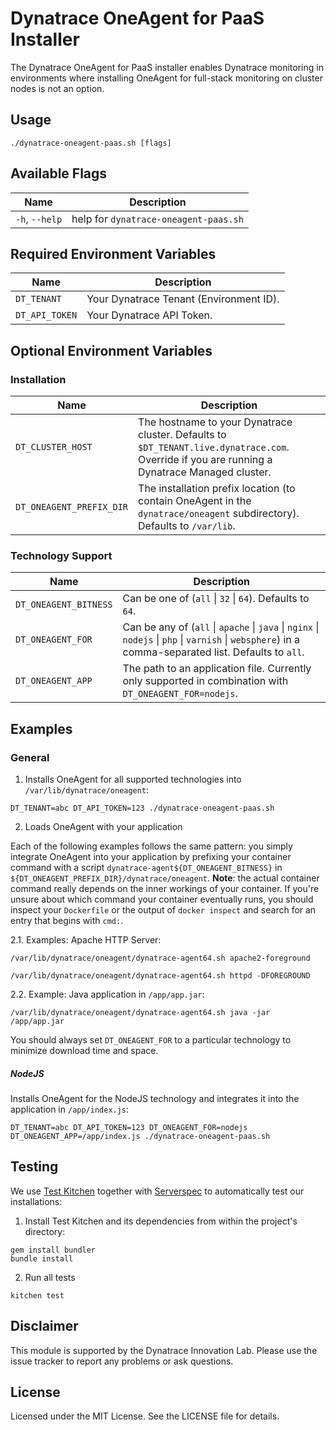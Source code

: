 # Dynatrace OneAgent for PaaS Installer

The Dynatrace OneAgent for PaaS installer enables Dynatrace monitoring in environments where installing OneAgent for full-stack monitoring on cluster nodes is not an option.

## Usage

```
./dynatrace-oneagent-paas.sh [flags]
```

## Available Flags

| Name           | Description                           |
|----------------|---------------------------------------|
| `-h`, `--help` | help for `dynatrace-oneagent-paas.sh` |

## Required Environment Variables

| Name           | Description                             |
|----------------|-----------------------------------------|
| `DT_TENANT`    | Your Dynatrace Tenant (Environment ID). |
| `DT_API_TOKEN` | Your Dynatrace API Token.               |

## Optional Environment Variables

### Installation

| Name                     | Description                                                                                                                                   |
|--------------------------|-----------------------------------------------------------------------------------------------------------------------------------------------|
| `DT_CLUSTER_HOST`        | The hostname to your Dynatrace cluster. Defaults to `$DT_TENANT.live.dynatrace.com`. Override if you are running a Dynatrace Managed cluster. |
| `DT_ONEAGENT_PREFIX_DIR` | The installation prefix location (to contain OneAgent in the `dynatrace/oneagent` subdirectory). Defaults to `/var/lib`.                      |

### Technology Support

| Name                  | Description                                                                                                                                           |
|-----------------------|-------------------------------------------------------------------------------------------------------------------------------------------------------|
| `DT_ONEAGENT_BITNESS` | Can be one of (`all` \| `32` \| `64`). Defaults to `64`.                                                                                              |
| `DT_ONEAGENT_FOR`     | Can be any of (`all` \| `apache` \| `java` \| `nginx` \| `nodejs` \| `php` \| `varnish` \| `websphere`) in a comma-separated list. Defaults to `all`. |
| `DT_ONEAGENT_APP`     | The path to an application file. Currently only supported in combination with `DT_ONEAGENT_FOR=nodejs`.                                               |

## Examples

### General

1. Installs OneAgent for all supported technologies into `/var/lib/dynatrace/oneagent`:

```
DT_TENANT=abc DT_API_TOKEN=123 ./dynatrace-oneagent-paas.sh
```

2. Loads OneAgent with your application

Each of the following examples follows the same pattern: you simply integrate OneAgent into your application by prefixing your container command with a script `dynatrace-agent${DT_ONEAGENT_BITNESS}` in `${DT_ONEAGENT_PREFIX_DIR}/dynatrace/oneagent`. **Note**: the actual container command really depends on the inner workings of your container. If you're unsure about which command your container eventually runs, you should inspect your `Dockerfile` or the output of `docker inspect` and search for an entry that begins with `cmd:`.

2.1. Examples: Apache HTTP Server:

```
/var/lib/dynatrace/oneagent/dynatrace-agent64.sh apache2-foreground
```

```
/var/lib/dynatrace/oneagent/dynatrace-agent64.sh httpd -DFOREGROUND
```

2.2. Example: Java application in `/app/app.jar`:

```
/var/lib/dynatrace/oneagent/dynatrace-agent64.sh java -jar /app/app.jar
```

You should always set `DT_ONEAGENT_FOR` to a particular technology to minimize download time and space.

##### NodeJS

Installs OneAgent for the NodeJS technology and integrates it into the application in `/app/index.js`:

```
DT_TENANT=abc DT_API_TOKEN=123 DT_ONEAGENT_FOR=nodejs DT_ONEAGENT_APP=/app/index.js ./dynatrace-oneagent-paas.sh
```

## Testing

We use [Test Kitchen](http://kitchen.ci) together with [Serverspec](http://serverspec.org) to automatically test our installations:

1) Install Test Kitchen and its dependencies from within the project's directory:

```
gem install bundler
bundle install
```

2) Run all tests

```
kitchen test
```

## Disclaimer

This module is supported by the Dynatrace Innovation Lab. Please use the issue tracker to report any problems or ask questions.

## License

Licensed under the MIT License. See the LICENSE file for details.